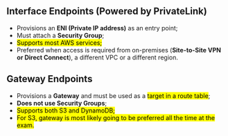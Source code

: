## Interface Endpoints (Powered by PrivateLink)
- Provisions an **ENI (Private IP address)** as an entry point;
- Must attach a **Security Group**;
- <mark class="hltr-green">Supports most AWS services;</mark>
- Preferred when access is required from on-premises (**Site-to-Site VPN or Direct Connect**), a different VPC or a different region.

## Gateway Endpoints
- Provisions a **Gateway** and must be used as a <mark class="hltr-green">target in a route table</mark>;
- **Does not use Security Groups**;
- <mark class="hltr-red">Supports both S3 and DynamoDB;</mark>
- <mark class="hltr-orange">For S3, gateway is most likely going to be preferred all the time at the exam.</mark>